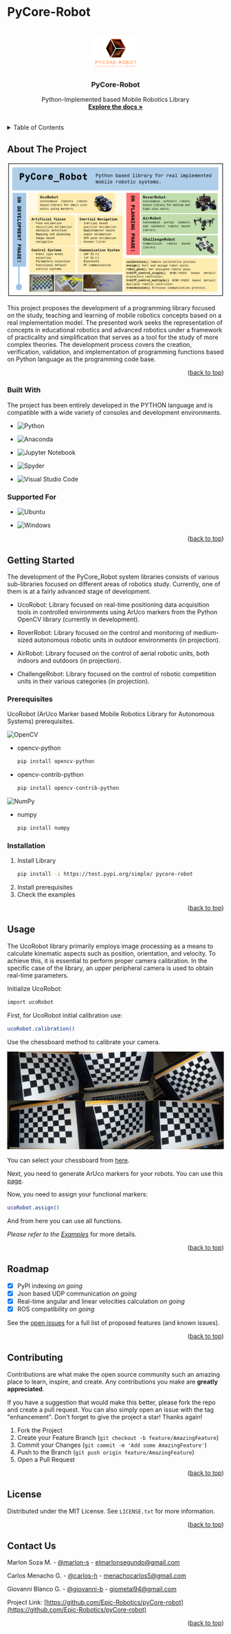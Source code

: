 # PyCore-Robot

<!-- PROJECT LOGO -->
<br />
<div align="center">
  <a href="https://github.com/Epic-Robotics/pyCore-robot">
    <img src="md_resources/Py_core_LOGO.png" alt="Logo" width="100" height="80">
  </a>

  <h3 align="center">PyCore-Robot</h3>

  <p align="center">
    Python-Implemented based Mobile Robotics Library
    <br />
    <a href="https://github.com/Epic-Robotics/pyCore-robot/Documentation"><strong>Explore the docs »</strong></a>
    <br />
    <br />
  </p>
</div>



<!-- TABLE OF CONTENTS -->
<details>
  <summary>Table of Contents</summary>
  <ol>
    <li>
      <a href="#about-the-project">About The Project</a>
      <ul>
        <li><a href="#built-with">Built With</a></li>
        <li><a href="#supported-for">Supported For</a></li>
      </ul>
    </li>
    <li>
      <a href="#getting-started">Getting Started</a>
      <ul>
        <li><a href="#prerequisites">Prerequisites</a></li>
        <li><a href="#installation">Installation</a></li>
      </ul>
    </li>
    <li><a href="#usage">Usage</a></li>
    <li><a href="#roadmap">Roadmap</a></li>
    <li><a href="#contributing">Contributing</a></li>
    <li><a href="#license">License</a></li>
    <li><a href="#contact">Contact</a></li>
  </ol>
</details>



<!-- ABOUT THE PROJECT -->
## About The Project

[![Product Name Screen Shot][product-screenshot]](https://example.com)

This project proposes the development of a programming library focused on the study, teaching and learning of mobile robotics concepts based on a real implementation model. The presented work seeks the representation of concepts in educational robotics and advanced robotics under a framework of practicality and simplification that serves as a tool for the study of more complex theories. The development process covers the creation, verification, validation, and implementation of programming functions based on Python language as the programming code base.



<p align="right">(<a href="#readme-top">back to top</a>)</p>



### Built With

The project has been entirely developed in the PYTHON language and is compatible with a wide variety of consoles and development environments.

* ![Python](https://img.shields.io/badge/python-3670A0?style=for-the-badge&logo=python&logoColor=ffdd54)

* ![Anaconda](https://img.shields.io/badge/Anaconda-%2344A833.svg?style=for-the-badge&logo=anaconda&logoColor=white)

* ![Jupyter Notebook](https://img.shields.io/badge/jupyter-%23FA0F00.svg?style=for-the-badge&logo=jupyter&logoColor=white)

* ![Spyder](https://img.shields.io/badge/Spyder-838485?style=for-the-badge&logo=spyder%20ide&logoColor=maroon)

* ![Visual Studio Code](https://img.shields.io/badge/Visual%20Studio%20Code-0078d7.svg?style=for-the-badge&logo=visual-studio-code&logoColor=white)

### Supported For

* ![Ubuntu](https://img.shields.io/badge/Ubuntu-E95420?style=for-the-badge&logo=ubuntu&logoColor=white)

* ![Windows](https://img.shields.io/badge/Windows-0078D6?style=for-the-badge&logo=windows&logoColor=white)

<p align="right">(<a href="#readme-top">back to top</a>)</p>

<!-- GETTING STARTED -->
## Getting Started

The development of the PyCore_Robot system libraries consists of various sub-libraries focused on different areas of robotics study. Currently, one of them is at a fairly advanced stage of development.

* UcoRobot: Library focused on real-time positioning data acquisition tools in controlled environments using ArUco markers from the Python OpenCV library (currently in development).

* RoverRobot: Library focused on the control and monitoring of medium-sized autonomous robotic units in outdoor environments (in projection).

* AirRobot: Library focused on the control of aerial robotic units, both indoors and outdoors (in projection).

* ChallengeRobot: Library focused on the control of robotic competition units in their various categories (in projection).

### Prerequisites

UcoRobot (ArUco Marker based Mobile
Robotics Library for Autonomous Systems) prerequisites.

![OpenCV](https://img.shields.io/badge/opencv-%23white.svg?style=for-the-badge&logo=opencv&logoColor=white)

* opencv-python
  ```sh
  pip install opencv-python
  ```

* opencv-contrib-python
  ```sh
  pip install opencv-contrib-python
  ```

![NumPy](https://img.shields.io/badge/numpy-%23013243.svg?style=for-the-badge&logo=numpy&logoColor=white)

* numpy
  ```sh
  pip install numpy
  ```

### Installation

1. Install Library
   ```sh
   pip install -i https://test.pypi.org/simple/ pycore-robot
   ```
2. Install prerequisites
3. Check the examples

<p align="right">(<a href="#readme-top">back to top</a>)</p>



<!-- USAGE EXAMPLES -->
## Usage

The UcoRobot library primarily employs image processing as a means to calculate kinematic aspects such as position, orientation, and velocity. To achieve this, it is essential to perform proper camera calibration. In the specific case of the library, an upper peripheral camera is used to obtain real-time parameters.

Initialize UcoRobot:

```sh
import ucoRobot
```

First, for UcoRobot initial calibration use:

```sh
ucoRobot.calibration()
```

Use the chessboard method to calibrate your camera.

[![chessboard_method][chessboard_method]](https://example.com)

You can select your chessboard from [here](https://markhedleyjones.com/projects/calibration-checkerboard-collection).

Next, you need to generate ArUco markers for your robots. You can use this [page](https://fodi.github.io/arucosheetgen/).

Now, you need to assign your functional markers:

```sh
ucoRobot.assign()
```
And from here you can use all functions.

_Please refer to the [Examples](https://github.com/Epic-Robotics/pyCore-robot/)_ for more details.

<p align="right">(<a href="#readme-top">back to top</a>)</p>

<!-- ROADMAP -->
## Roadmap

- [x] PyPI indexing _on going_
- [x] Json based UDP communication _on going_
- [x] Real-time angular and linear velocities calculation _on going_
- [x] ROS compatibility _on going_

See the [open issues](https://github.com/othneildrew/Best-README-Template/issues) for a full list of proposed features (and known issues).

<p align="right">(<a href="#readme-top">back to top</a>)</p>



<!-- CONTRIBUTING -->
## Contributing

Contributions are what make the open source community such an amazing place to learn, inspire, and create. Any contributions you make are **greatly appreciated**.

If you have a suggestion that would make this better, please fork the repo and create a pull request. You can also simply open an issue with the tag "enhancement".
Don't forget to give the project a star! Thanks again!

1. Fork the Project
2. Create your Feature Branch (`git checkout -b feature/AmazingFeature`)
3. Commit your Changes (`git commit -m 'Add some AmazingFeature'`)
4. Push to the Branch (`git push origin feature/AmazingFeature`)
5. Open a Pull Request

<p align="right">(<a href="#readme-top">back to top</a>)</p>

<!-- LICENSE -->
## License

Distributed under the MIT License. See `LICENSE.txt` for more information.

<p align="right">(<a href="#readme-top">back to top</a>)</p>



<!-- CONTACT -->
## Contact Us

Marlon Soza M. - [@marlon-s](https://www.linkedin.com/in/k-marlon-soza-m/) - elmarlonsegundo@gmail.com

Carlos Menacho G. - [@carlos-h](https://www.linkedin.com/in/carlos-helsner-menacho-guerra-b933a4119/) - menachocarlos5@gmail.com

Giovanni Blanco G. - [@giovanni-b](https://www.linkedin.com/in/giovanni-alexandro-blanco-gutierrez/) - giometal94@gmail.com

Project Link: [https://github.com/Epic-Robotics/pyCore-robot](https://github.com/Epic-Robotics/pyCore-robot)

<p align="right">(<a href="#readme-top">back to top</a>)</p>





<!-- MARKDOWN LINKS & IMAGES -->
<!-- https://www.markdownguide.org/basic-syntax/#reference-style-links -->
[license-url]: https://github.com/Epic-Robotics/pyCore-robot/LICENSE.txt
[product-screenshot]: md_resources/Graphical.png
[Anaconda]: https://img.shields.io/badge/Anaconda-%2344A833.svg?style=for-the-badge&logo=anaconda&logoColor=white
[Anaconda-url]: https://www.anaconda.com/
[chessboard_method]: md_resources/chessboard_method.png